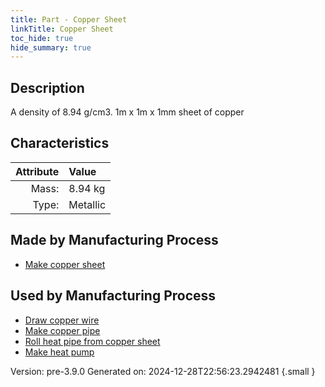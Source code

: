 ```yaml
---
title: Part - Copper Sheet
linkTitle: Copper Sheet
toc_hide: true
hide_summary: true
---
```


## Description
A density of 8.94 g/cm3. 1m x 1m x 1mm sheet of copper

## Characteristics

| Attribute      | Value |
|--------:|:------|
|Mass:|8.94 kg|
|Type:|Metallic|

## Made by Manufacturing Process

- [Make copper sheet](/docs/definitions/process/make-copper-sheet)

## Used by Manufacturing Process

- [Draw copper wire](/docs/definitions/process/draw-copper-wire)
- [Make copper pipe](/docs/definitions/process/make-copper-pipe)
- [Roll heat pipe from copper sheet](/docs/definitions/process/roll-heat-pipe-from-copper-sheet)
- [Make heat pump](/docs/definitions/process/make-heat-pump)


Version: pre-3.9.0 Generated on: 2024-12-28T22:56:23.2942481
{.small }

